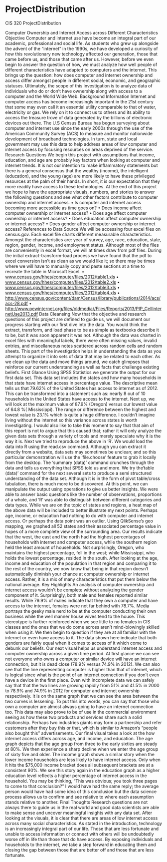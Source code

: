 # ProjectDistribution
CIS 320 ProjectDistribution

Computer Ownership and Internet Access across Different Characteristics
Objective
Computer and internet use have become an integral part of our academic, professional and social life. As students who grew up alongside the advent of the “internet” in the 1990s, we have developed a curiosity of how this revolutionary new technology affected our generation, those that came before us, and those that came after us. However, before we even begin to answer the question of how, we must analyze how well people of different characteristics have adapted to computers and the internet. This brings up the question: how does computer and internet ownership and access differ amongst people in different social, economic, and geographic statuses. Ultimately, the scope of this investigation is to analyze data of individuals who do or don’t have ownership along with access to a computer and the World Wide Web.
Background Information
Internet and computer access has become increasingly important in the 21st century that some may even call it an essential utility comparable to that of water, electricity or gas. We rely on it to connect us to others and its ability to access the treasure trove of data generated by the billions of electronic devices out there. The U.S Census Bureau has begun surveying about computer and internet use since the early 2000s through the use of the American Community Survey (ACS) to measure and monitor nationwide development of broadband  technologies. In turn, state and local government may use this data to help address areas of low computer and internet access by focusing resources on areas deprived of the service.
Research Questions
We begin this project with assumptions that income, education, and age are probably key factors when looking at computer and internet trends. It is not our intention to make inflammatory statements but there is a general consensus that the wealthy (income), the intelligent (education), and the young (age) are more likely to have these privileged resources at the palm of their hands. In short, it is our expectation that they more readily have access to these technologies. At the end of this project we hope to have the appropriate visuals, numbers, and stories to answer the following questions and see what other factors contribute to computer ownership and internet access. 
•	Is computer and internet access becoming more accessible as time goes on?
•	Does income affect computer ownership or internet access?
•	Does age affect computer ownership or internet access?
•	Does education affect computer ownership or internet access?
•	Does gender affect computer ownership or internet access?
References to Data Source
We will be accessing four excel files on census.gov. Each excel file charts different measurable characteristics. Amongst the characteristics are: year of survey, age, race, education, state, region, gender, income, and employment status. Although most of the files are conveniently in excel format, we will at times draw from pdf files. During the initial extract-transform-load process we have found that the pdf to excel conversion isn’t as clean as we would like it; so there may be times where we will have to manually copy and paste sections at a time to recreate the table in Microsoft Excel.
•	www.census.gov/hhes/computer/files/2012/table1.xls
•	www.census.gov/hhes/computer/files/2012/table2.xls
•	www.census.gov/hhes/computer/files/2012/table3.xls
•	www.census.gov/hhes/computer/files/2012/table4.xls
•	http://www.census.gov/content/dam/Census/library/publications/2014/acs/acs-28.pdf
•	http://www.pewinternet.org/files/oldmedia//Files/Reports/2013/PIP_CellInternetUse2013.pdf
Data Cleansing 
Now that the objective and research questions of this project are defined to guide us, we will document our progress starting with our first dive into the data. You would think the extract, transform, and load phase to be as simple as textbooks describe it to be, but it was soon apparent it was not. Although the data was charted in excel files with meaningful labels, there were often missing values, invalid entries, and miscellaneous notes scattered across random cells and random sheets. This part of the investigation helps in understanding the data as you attempt to organize it into sets of data that may be related to each other. As we clean up the data and move things around, we catch glimpses that reinforce our current understanding as well as facts that challenge existing beliefs. 
First Glance
Using SPSS Statistics we generate the output for our first data set. This data set includes the states and how many households in that state have internet access in percentage value. The descriptive mean tells us that 79.62% of the United States has access to internet as of 2012. This can be transformed into a statement such as: nearly 8 out of 10 households in the United States have access to the internet. Next up, we will look at the maximum value of 87.9% (Oregon) versus our lowest value of 64.8 %( Mississippi). The range or difference between the highest and lowest value is 23.1% which is quite a huge difference. I couldn’t imagine living without the internet so this variance across states is worth investigating. I would also like to take this moment to say that that aim of this report is not to argue that this caused that; rather it will only analyze the given data sets through a variety of tools and merely speculate why it is the way it is.
Next we tried to reproduce the above in ‘R’. We would load the data into R using the read.csv command. Although you can extract it directly from a website, data sets may sometimes be unclean; and so this particular demonstration will use the ‘file.choose’ feature to grab it locally from the desktop. The ‘summary (data)’ command crunches through the data and tells us everything that SPSS told us and more. We try the‘table (data)’ command for the next several sets to produce a semi structured understanding of the data set. Although it is in the form of pivot table/cross tabulation, there is much more to be discovered. At this point, we can manipulate the output using operations to give us better insights. We were able to answer basic questions like the number of observations, proportions of a whole, and ‘R’ was able to distinguish between different categories and data types.
While we are on the topic of states and regions, a heat map of the above data will be included to better illustrate my next points. Perhaps age, income, or education had nothing to do with computer and internet access. Or perhaps the data point was an outlier.  Using QlikSense’s geo mapping, we graphed all 52 states and their associated percentage value in hopes of a more complete view of the surrounding area. Our results indicate that the west, the east and the north had the highest percentages of households with internet and computer access, while the southern region held the least amount of households. Not surprisingly, Oregon, who maintains the highest percentage, fell in the west; while Mississippi, who holds the lowest percentage, resided in the south. After looking at the age, income and education of the population in that region and comparing it to the rest of the country, we now know that being in that region doesn’t automatically diminish your chance at computer ownership or internet access. Rather, it is a mix of many characteristics that put them below the national average.
Key Highlights
An analysis of computer ownership and internet access wouldn’t be complete without analyzing the gender component of it. Surprisingly, both male and females reported similar results. While 79.9% of males indicate that they own a computer and have access to the internet, females were not far behind with 78.7%. Media portrays the geeky male nerd to be at the computer conducting their own business while the well manner house wives tend to the house. This stereotype is further reinforced when we see little to no females in CIS classes and the ones that we do come across aren’t mind-blowingly skilled when using it. We then begin to question if they are at all familiar with the internet or even have access to it. The data shown here indicate that both genders are fairly equal when it comes to access of it which come to debunk our beliefs. 
Our next visual helps us understand internet access and computer ownership across a given time period. At first glance we can see not everyone who owns a computer or similar device will have an internet connection, but it is dead close (78.9% versus 74.9% in 2012). We can also see that the line representing computer is higher than that of internet, which is logical since what is the point of an internet connection if you don’t even have a device in the first place. Even with incomplete data we can safely say that that the two lines are growing rapidly from 51% and 41.5% in 2000 to 78.9% and 74.9% in 2012 for computer and internet ownership respectively. It is on the same graph that we can see the area between the two curves is lessening. To put this into words, you can say that those who own a computer are almost always going to have an internet connection too. This data may also prove to be of use in the commercial environment seeing as how these two products and services share such a solid relationship. Perhaps two industries giants may form a partnership and refer customers after they buy this or that, which is similar to Amazon’s “people also bought this” advertisements.
Our final visual takes a look at the how internet access differs across age, and income, and education. The age graph depicts that the age group from three to the early sixties are steady at 80%. We then experience a sharp decline when we enter the age group of sixty five and older. The income graph shows a similar story when the lower income households are less likely to have internet access. Only when it hits the $75,000 income bracket does all subsequent brackets are at a consistent 90%. We see this story again in the education graph as a higher education level reflects a higher percentage of internet access in the household. You may be thinking, “This was obvious; you took three pages to come to that conclusion?” I would have had the same reply; the average person would have had some idea of this conclusion but the data science process allows us to confirm and see relative to where each assumption stands relative to another.
Final Thoughts
Research questions are not always there to guide us in the real world and good data scientists are able to make sense and uncover meaningful insights with any data set. After looking at the visuals, it is clear that there are areas of low internet access across many social characteristics. As stated in the introduction, technology is an increasingly integral part of our life. Those that are less fortunate and unable to access information or connect with others will be undoubtedly worse off in life than those that do have access. By exposing individuals and households to the internet, we take a step forward in educating them and closing the gap between those that are better off and those that are less fortunate.
